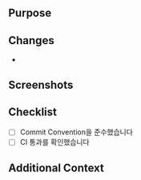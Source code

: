 ## Purpose
<!-- 이 PR의 목적을 간단히 설명해주세요 -->

## Changes
<!-- 주요 변경사항을 나열해주세요 -->
-

## Screenshots
<!-- UI 변경 사항이 있으면 스크린샷을 첨부해주세요 -->

## Checklist
<!-- PR 제출 전 확인사항 -->
- [ ] Commit Convention을 준수했습니다
- [ ] CI 통과를 확인했습니다

## Additional Context
<!-- 추가로 설명할 사항이 있으면 적어주세요 -->
